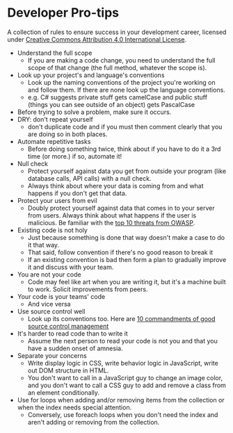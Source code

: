 # Developer Pro-tips
A collection of rules to ensure success in your development career, licensed under <a rel="license" href="http://creativecommons.org/licenses/by/4.0/">Creative Commons Attribution 4.0 International License</a>.
- Understand the full scope
  - If you are making a code change, you need to understand the full scope of that change (the full method, whatever the scope is).
- Look up your project's and language's conventions
  - Look up the naming conventions of the project you're working on and follow them. If there are none look up the language conventions.
  - e.g. C# suggests private stuff gets camelCase and public stuff (things you can see outside of an object) gets PascalCase 
- Before trying to solve a problem, make sure it occurs.
- DRY: don't repeat yourself
  - don't duplicate code and if you must then comment clearly that you are doing so in both places.
- Automate repetitive tasks
  - Before doing something twice, think about if you have to do it a 3rd time (or more.) if so, automate it!
- Null check
  - Protect yourself against data you get from outside your program (like database calls, API calls) with a null check.
  - Always think about where your data is coming from and what happens if you don't get that data.
- Protect your users from evil
  - Doubly protect yourself against data that comes in to your server from users. Always think about what happens if the user is malicious. Be familiar with the [top 10 threats from OWASP](https://www.owasp.org/index.php/OWASP_Top_Ten_Cheat_Sheet).
- Existing code is not holy
  - Just because something is done that way doesn't make a case to do it that way.
  - That said, follow convention if there's no good reason to break it
  - If an existing convention is bad then form a plan to gradually improve it and discuss with your team.
- You are not your code
  - Code may feel like art when you are writing it, but it's a machine built to work. Solicit improvements from peers.
- Your code is your teams' code
  - And vice versa
- Use source control well
  - Look up its conventions too. Here are [10 commandments of good source control management](https://www.troyhunt.com/10-commandments-of-good-source-control/)
- It's harder to read code than to write it
  - Assume the next person to read your code is not you and that you have a sudden onset of amnesia.
- Separate your concerns
  - Write display logic in CSS, write behavior logic in JavaScript, write out DOM structure in HTML.
  - You don't want to call in a JavaScript guy to change an image color, and you don't want to call a CSS guy to add and remove a class from an element conditionally.
- Use for loops when adding and/or removing items from the collection or when the index needs special attention.
  - Conversely, use foreach loops when you don't need the index and aren't adding or removing from the collection.
